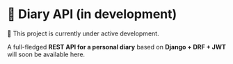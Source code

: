 # 📝 Diary API (in development)

🚧 This project is currently under active development.

A full-fledged **REST API for a personal diary** based on **Django + DRF + JWT** will soon be available here.